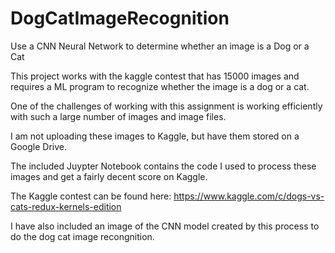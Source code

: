# DogCatImageRecognition
Use a CNN Neural Network to determine whether an image is a Dog or a Cat

This project works with the kaggle contest that has 15000 images and requires a ML program to recognize whether 
the image is a dog or a cat.

One of the challenges of working with this assignment is working efficiently with such a large number of images and image files.

I am not uploading these images to Kaggle, but have them stored on a Google Drive.

The included Juypter Notebook contains the code I used to process these images and get a fairly decent score on Kaggle.

The Kaggle contest can be found here: https://www.kaggle.com/c/dogs-vs-cats-redux-kernels-edition

I have also included an image of the CNN model created by this process to do the dog cat image recongnition.

